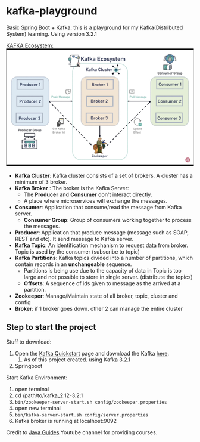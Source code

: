 # kafka-playground
Basic Spring Boot + Kafka: this is a playground for my Kafka(Distributed System) learning. Using version 3.2.1

KAFKA Ecosystem:
![Credit to Java Guides Youtube Channel](./img/kafka-ecosystem.png)

- **Kafka Cluster**: Kafka cluster consists of a set of brokers. A cluster has a minimum of 3 broker.
- **Kafka Broker** : The broker is the Kafka Server:
  - The **Producer** and **Consumer** don't interact directly.
  - A place where microservices will exchange the messages.
- **Consumer**: Application that consume/read the message from Kafka server.
  - **Consumer Group**: Group of consumers working together to process the messages.
- **Producer**: Application that produce message (message such as SOAP, REST and etc). It send message to Kafka server.
- **Kafka Topic**: An identification mechanism to request data from broker. Topic is used by the consumer (subscribe to topic)
- **Kafka Partitions**: Kafka topics divided into a number of partitions, which contain records in an **unchangeable** sequence.
  - Partitions is being use due to the capacity of data in Topic is too large and not possible to store in single server. (distribute the topics)
  - **Offsets**: A sequence of ids given to message as the arrived at a partition.
- **Zookeeper**: Manage/Maintain state of all broker, topic, cluster and config
- **Broker**: if 1 broker goes down. other 2 can manage the entire cluster

<h2>Step to start the project</h2>

Stuff to download:
1. Open the [Kafka Quickstart](https://kafka.apache.org/quickstart) page and download the Kafka [here](https://www.apache.org/dyn/closer.cgi?path=/kafka/3.2.1/kafka_2.13-3.2.1.tgz).
   1. As of this project created. using Kafka 3.2.1
2. Springboot

Start Kafka Environment:
1. open terminal
2. cd /path/to/kafka_2.12-3.2.1
3. ```bin/zookeeper-server-start.sh config/zookeeper.properties```
4. open new terminal
5. ```bin/kafka-server-start.sh config/server.properties```
6. Kafka broker is running at localhost:9092



Credit to [Java Guides](https://www.youtube.com/c/JavaGuides) Youtube channel for providing courses.
